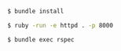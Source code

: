 ```bash
$ bundle install
```

```bash
$ ruby -run -e httpd . -p 8000
```

```bash
$ bundle exec rspec
```
